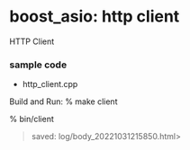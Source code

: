 boost_asio: http client
===============

HTTP Client  


### sample code
- http_client.cpp


Build and Run:
% make client

% bin/client
> saved: log/body_20221031215850.html>


